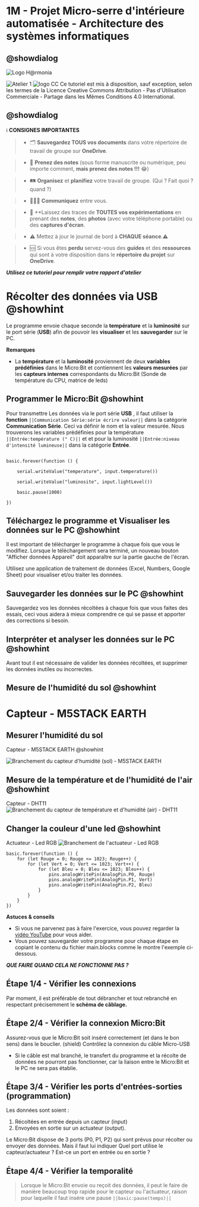 # 1M - Projet Micro-serre d'intérieure automatisée - Architecture des systèmes informatiques

## @showdialog

![Logo H@rmonia](https://github.com/ph3n4t3s/1m1-archsys/blob/master/img/Harmonia_v4.jpg?raw=true)

![Atelier 1](https://github.com/ph3n4t3s/1m1-archsys/blob/master/img/Diapositive24.jpeg?raw=true)
![logo CC](https://github.com/ph3n4t3s/1m1-archsys/blob/master/img/cc.png?raw=true)
Ce tutoriel est mis à disposition, sauf exception, selon les termes de la Licence Creative Commons Attribution - Pas d'Utilisation Commerciale - Partage dans les Mêmes Conditions 4.0 International.

## @showdialog

ℹ️ **CONSIGNES IMPORTANTES**

> - 🗂️ **Sauvegardez TOUS vos documents**  dans votre répertoire de travail de groupe sur **OneDrive**.

> - 📝 **Prenez des notes** (sous forme manuscrite ou numérique, peu importe comment, **mais prenez des notes !!!** 😂)

> - 🛤️ **Organisez** et  **planifiez** votre travail de groupe. (Qui ? Fait quoi ? quand ?)

> - 🧑‍🧑‍🧒 **Communiquez** entre vous.

> - 🧭 **Laissez des traces de **TOUTES vos expérimentations** en prenant des **notes**, des **photos** (avec votre téléphone portable) ou des **captures d'écran**.

> - ⚠️ Mettez à jour le journal de bord à **CHAQUE séance**.⚠️

> - 🆘 Si vous êtes **perdu** servez-vous des **guides** et des **ressources** qui sont à votre disposition dans le **répertoire du projet** sur **OneDrive**.

___Utilisez ce tutoriel pour remplir votre rapport d'atelier___

# Récolter des données via USB @showhint

Le programme envoie chaque seconde la **température** et la **luminosité** sur le port série (**USB**) afin de pouvoir les **visualiser** et les **sauvegarder** sur le PC.

**Remarques**

- La **température** et la **luminosité** proviennent de deux **variables prédéfinies** dans le Micro:Bit et contiennent les **valeurs mesurées** par les **capteurs internes** correspondants du Micro:Bit (Sonde de température du CPU, matrice de leds)

## Programmer le Micro:Bit @showhint

Pour transmettre Les données via le port série **USB** , il faut utiliser la **fonction** ``||Communication Série:série écrire valeur||`` dans la catégorie **Communication Série**. Ceci va définir le nom et la valeur mesurée. Nous trouverons les variables prédéfinies pour la température ``||Entrée:température (° C)||`` et et pour la luminosité ``||Entrée:niveau d'intensité lumineuse||`` dans la catégorie **Entrée**.

```blocks

basic.forever(function () {

    serial.writeValue("temperature", input.temperature())

    serial.writeValue("luminosite", input.lightLevel())

    basic.pause(1000)

})

```

## Téléchargez le programme et Visualiser les données sur le PC @showhint

Il est important de télécharger le programme à chaque fois que vous le modifiez.
Lorsque le téléchargement sera terminé, un nouveau bouton "Afficher données Appareil" doit apparaître sur la partie gauche de l'écran.

Utilisez une application de traitement de données (Excel, Numbers, Google Sheet) pour visualiser et/ou traiter les données.

## Sauvegarder les données sur le PC @showhint

Sauvegardez vos les données récoltées à chaque fois que vous faites des essais, ceci vous aidera à mieux comprendre ce qui se passe et apporter des corrections si besoin.

## Interpréter et analyser les données sur le PC @showhint

Avant tout il est nécessaire de valider les données récoltées, et supprimer les données inutiles ou incorrectes.

## Mesure de l'humidité du sol @showhint

Capteur - M5STACK EARTH
=======================

## Mesurer l'humidité du sol

Capteur - M5STACK EARTH @showhint

![Branchement du capteur d'humidité (sol) - M5STACK EARTH](https://github.com/ph3n4t3s/1m1-archsys/blob/master/img/Diapositive29.jpeg?raw=true)

## Mesure de la température et de l'humidité de l'air @showhint

Capteur - DHT11
![Branchement du capteur de température et d'humidité (air) - DHT11](https://github.com/ph3n4t3s/1m1-archsys/blob/master/img/Diapositive30.jpeg?raw=true)

## Changer la couleur d'une led @showhint

Actuateur - Led RGB
![Branchement de l'actuateur - Led RGB](https://github.com/ph3n4t3s/1m1-archsys/blob/master/img/Diapositive31.jpeg?raw=true)

```blocks
basic.forever(function () {
    for (let Rouge = 0; Rouge <= 1023; Rouge++) {
        for (let Vert = 0; Vert <= 1023; Vert++) {
            for (let Bleu = 0; Bleu <= 1023; Bleu++) {
                pins.analogWritePin(AnalogPin.P0, Rouge)
                pins.analogWritePin(AnalogPin.P1, Vert)
                pins.analogWritePin(AnalogPin.P2, Bleu)
            }
        }
    }
})
```

**Astuces & conseils**

- Si vous ne parvenez pas à faire l'exercice, vous pouvez regarder la [vidéo YouTube](https://youtu.be/imzGdgKm4W0?si=EPmg_eWGlHzvkHMw) pour vous aider.
- Vous pouvez sauvegarder votre programme pour chaque étape en copiant le contenu du fichier main.blocks comme le montre l'exemple ci-dessous.

___QUE FAIRE QUAND CELA NE FONCTIONNE PAS ?___

## Étape 1/4 - Vérifier les connexions

Par moment, il est préférable de tout débrancher et tout rebranché en respectant précisemment le **schéma de câblage.**

## Étape 2/4 - Vérifier la connexion Micro:Bit

Assurez-vous que le Micro:Bit soit inséré correctement (et dans le bon sens) dans le bouclier. (shield)
Contrôlez la connexion du câble Micro-USB

- Si le câble est mal branché, le transfert du programme et la récolte de données ne pourront pas fonctionner, car la liaison entre le Micro:Bit et le PC ne sera pas établie.

## Étape 3/4 - Vérifier les ports d'entrées-sorties (programmation)

Les données sont soient :

1. Récoltées en entrée depuis un capteur (input)
2. Envoyées en sortie sur un actuateur (output).

Le Micro:Bit dispose de 3 ports (P0, P1, P2) qui sont prévus pour récolter ou envoyer des données. Mais il faut lui indiquer
Quel port utilise le capteur/actuateur ?
Est-ce un port en entrée ou en sortie ?

## Étape 4/4 - Vérifier la temporalité

> Lorsque le Micro:Bit envoie ou reçoit des données, il peut le faire de manière beaucoup trop rapide pour le capteur ou l'actuateur, raison pour laquelle il faut insére une pause ``||basic:pause(temps)||``
